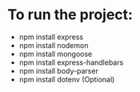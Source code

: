 # To run the project:

* npm install express
* npm install nodemon
* npm install mongoose
* npm install express-handlebars
* npm install body-parser
* npm install dotenv (Optional)
